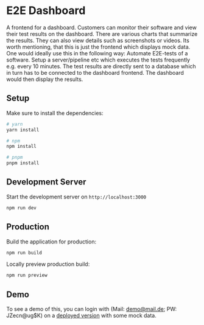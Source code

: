 # E2E Dashboard

A frontend for a dashboard. Customers can monitor their software and view their test results on the dashboard. There are various charts that summarize the results. They can also view details such as screenshots or videos. Its worth mentioning, that this is just the frontend which displays mock data. One would ideally use this in the following way:
Automate E2E-tests of a software. Setup a server/pipeline etc which executes the tests frequently e.g. every 10 minutes. The test results are directly sent to a database which in turn has to be connected to the dashboard frontend. The dashboard would then display the results.

## Setup

Make sure to install the dependencies:

```bash
# yarn
yarn install

# npm
npm install

# pnpm
pnpm install
```

## Development Server

Start the development server on `http://localhost:3000`

```bash
npm run dev
```

## Production

Build the application for production:

```bash
npm run build
```

Locally preview production build:

```bash
npm run preview
```

## Demo

To see a demo of this, you can login with (Mail: demo@mail.de; PW: JZecn@ug$K) on a [deployed version](https://e2e-dashboard.netlify.app/) with some mock data.
